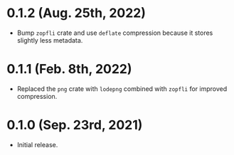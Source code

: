 # 0.1.2 (Aug. 25th, 2022)

* Bump `zopfli` crate and use `deflate` compression because it stores slightly less metadata.

# 0.1.1 (Feb. 8th, 2022)

* Replaced the `png` crate with `lodepng` combined with `zopfli` for improved compression.

# 0.1.0 (Sep. 23rd, 2021)

* Initial release.
